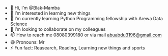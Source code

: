 - 👋 Hi, I’m @Blak-Mamba
- 👀 I’m interested in learning new things
- 🌱 I’m currently learning Python Programming fellowship with Arewa Data Science
- 💞️ I’m looking to collaborate on my colleagues
- 📫 How to reach me 08080399180 or via mail abuabdu3196@gmail.com
- 😄 Pronouns: Mr
- ⚡ Fun fact: Reasearch, Reading, Learning new things and sports

<!---
Blak-Mamba/Blak-Mamba is a ✨ special ✨ repository because its `README.md` (this file) appears on your GitHub profile.
You can click the Preview link to take a look at your changes.
--->
